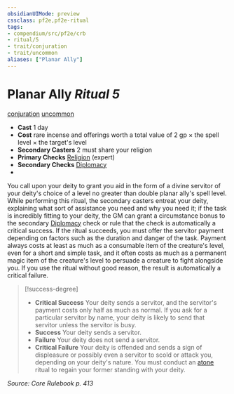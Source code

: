 ```yaml
---
obsidianUIMode: preview
cssclass: pf2e,pf2e-ritual
tags:
- compendium/src/pf2e/crb
- ritual/5
- trait/conjuration
- trait/uncommon
aliases: ["Planar Ally"]
---
```

# Planar Ally *Ritual 5*  
[conjuration](conjuration.md "Conjuration School Trait")  [uncommon](uncommon.md "Uncommon Rarity Trait")  

- **Cast** 1 day
- **Cost** rare incense and offerings worth a total value of 2 gp × the spell level × the target's level
- **Secondary Casters** 2 must share your religion
- **Primary Checks** [Religion](skills.md#Religion) (expert)
- **Secondary Checks** [Diplomacy](skills.md#Diplomacy)
- 

You call upon your deity to grant you aid in the form of a divine servitor of your deity's choice of a level no greater than double planar ally's spell level. While performing this ritual, the secondary casters entreat your deity, explaining what sort of assistance you need and why you need it; if the task is incredibly fitting to your deity, the GM can grant a circumstance bonus to the secondary [Diplomacy](skills.md#Diplomacy) check or rule that the check is automatically a critical success. If the ritual succeeds, you must offer the servitor payment depending on factors such as the duration and danger of the task. Payment always costs at least as much as a consumable item of the creature's level, even for a short and simple task, and it often costs as much as a permanent magic item of the creature's level to persuade a creature to fight alongside you. If you use the ritual without good reason, the result is automatically a critical failure.

> [!success-degree] 
> - **Critical Success** Your deity sends a servitor, and the servitor's payment costs only half as much as normal. If you ask for a particular servitor by name, your deity is likely to send that servitor unless the servitor is busy.
> - **Success** Your deity sends a servitor.
> - **Failure** Your deity does not send a servitor.
> - **Critical Failure** Your deity is offended and sends a sign of displeasure or possibly even a servitor to scold or attack you, depending on your deity's nature. You must conduct an [atone](atone.md) ritual to regain your former standing with your deity.

*Source: Core Rulebook p. 413*